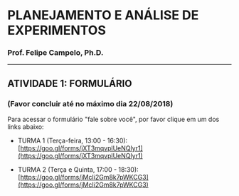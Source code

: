 # PLANEJAMENTO E ANÁLISE DE EXPERIMENTOS  
### **Prof. Felipe Campelo, Ph.D.**  

***

## ATIVIDADE 1: FORMULÁRIO
### (Favor concluir até no máximo dia 22/08/2018)

Para acessar o formulário "fale sobre você", por favor clique em um dos links abaixo:

* TURMA 1 (Terça-feira, 13:00 - 16:30): [https://goo.gl/forms/jXT3mqvplUeNQlyr1](https://goo.gl/forms/jXT3mqvplUeNQlyr1)

* TURMA 2 (Terça e Quinta, 17:00 - 18:30): [https://goo.gl/forms/jMcIi2Gm8k7pWKCG3](https://goo.gl/forms/jMcIi2Gm8k7pWKCG3)